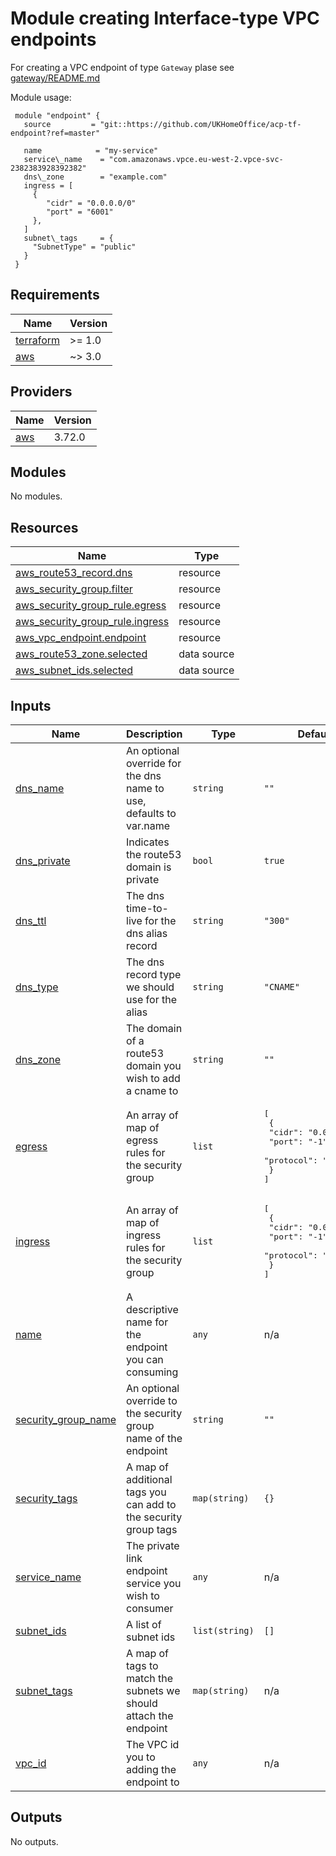 
# Module creating Interface-type VPC endpoints

For creating a VPC endpoint of type `Gateway` plase see [gateway/README.md](./gateway/README.md)

<!-- BEGIN_TF_DOCS -->
Module usage:

     module "endpoint" {
       source         = "git::https://github.com/UKHomeOffice/acp-tf-endpoint?ref=master"

       name            = "my-service"
       service\_name    = "com.amazonaws.vpce.eu-west-2.vpce-svc-2382383928392382"
       dns\_zone        = "example.com"
       ingress = [
         {
            "cidr" = "0.0.0.0/0"
            "port" = "6001"
         },
       ]
       subnet\_tags     = {
         "SubnetType" = "public"
       }
     }

## Requirements

| Name | Version |
|------|---------|
| <a name="requirement_terraform"></a> [terraform](#requirement\_terraform) | >= 1.0 |
| <a name="requirement_aws"></a> [aws](#requirement\_aws) | ~> 3.0 |

## Providers

| Name | Version |
|------|---------|
| <a name="provider_aws"></a> [aws](#provider\_aws) | 3.72.0 |

## Modules

No modules.

## Resources

| Name | Type |
|------|------|
| [aws_route53_record.dns](https://registry.terraform.io/providers/hashicorp/aws/latest/docs/resources/route53_record) | resource |
| [aws_security_group.filter](https://registry.terraform.io/providers/hashicorp/aws/latest/docs/resources/security_group) | resource |
| [aws_security_group_rule.egress](https://registry.terraform.io/providers/hashicorp/aws/latest/docs/resources/security_group_rule) | resource |
| [aws_security_group_rule.ingress](https://registry.terraform.io/providers/hashicorp/aws/latest/docs/resources/security_group_rule) | resource |
| [aws_vpc_endpoint.endpoint](https://registry.terraform.io/providers/hashicorp/aws/latest/docs/resources/vpc_endpoint) | resource |
| [aws_route53_zone.selected](https://registry.terraform.io/providers/hashicorp/aws/latest/docs/data-sources/route53_zone) | data source |
| [aws_subnet_ids.selected](https://registry.terraform.io/providers/hashicorp/aws/latest/docs/data-sources/subnet_ids) | data source |

## Inputs

| Name | Description | Type | Default | Required |
|------|-------------|------|---------|:--------:|
| <a name="input_dns_name"></a> [dns\_name](#input\_dns\_name) | An optional override for the dns name to use, defaults to var.name | `string` | `""` | no |
| <a name="input_dns_private"></a> [dns\_private](#input\_dns\_private) | Indicates the route53 domain is private | `bool` | `true` | no |
| <a name="input_dns_ttl"></a> [dns\_ttl](#input\_dns\_ttl) | The dns time-to-live for the dns alias record | `string` | `"300"` | no |
| <a name="input_dns_type"></a> [dns\_type](#input\_dns\_type) | The dns record type we should use for the alias | `string` | `"CNAME"` | no |
| <a name="input_dns_zone"></a> [dns\_zone](#input\_dns\_zone) | The domain of a route53 domain you wish to add a cname to | `string` | `""` | no |
| <a name="input_egress"></a> [egress](#input\_egress) | An array of map of egress rules for the security group | `list` | <pre>[<br>  {<br>    "cidr": "0.0.0.0/0",<br>    "port": "-1",<br>    "protocol": "-1"<br>  }<br>]</pre> | no |
| <a name="input_ingress"></a> [ingress](#input\_ingress) | An array of map of ingress rules for the security group | `list` | <pre>[<br>  {<br>    "cidr": "0.0.0.0/0",<br>    "port": "-1",<br>    "protocol": "tcp"<br>  }<br>]</pre> | no |
| <a name="input_name"></a> [name](#input\_name) | A descriptive name for the endpoint you can consuming | `any` | n/a | yes |
| <a name="input_security_group_name"></a> [security\_group\_name](#input\_security\_group\_name) | An optional override to the security group name of the endpoint | `string` | `""` | no |
| <a name="input_security_tags"></a> [security\_tags](#input\_security\_tags) | A map of additional tags you can add to the security group tags | `map(string)` | `{}` | no |
| <a name="input_service_name"></a> [service\_name](#input\_service\_name) | The private link endpoint service you wish to consumer | `any` | n/a | yes |
| <a name="input_subnet_ids"></a> [subnet\_ids](#input\_subnet\_ids) | A list of subnet ids | `list(string)` | `[]` | no |
| <a name="input_subnet_tags"></a> [subnet\_tags](#input\_subnet\_tags) | A map of tags to match the subnets we should attach the endpoint | `map(string)` | n/a | yes |
| <a name="input_vpc_id"></a> [vpc\_id](#input\_vpc\_id) | The VPC id you to adding the endpoint to | `any` | n/a | yes |

## Outputs

No outputs.
<!-- END_TF_DOCS -->